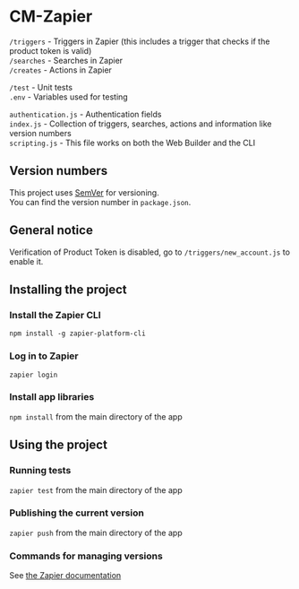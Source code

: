 # CM-Zapier  
`/triggers` - Triggers in Zapier (this includes a trigger that checks if the product token is valid)  
`/searches` - Searches in Zapier  
`/creates` - Actions in Zapier  
  
`/test` - Unit tests  
`.env` - Variables used for testing
  
`authentication.js` - Authentication fields  
`index.js` - Collection of triggers, searches, actions and information like version numbers  
`scripting.js` - This file works on both the Web Builder and the CLI
  
## Version numbers
This project uses [SemVer](https://semver.org/) for versioning.  
You can find the version number in `package.json`.  
  
## General notice
Verification of Product Token is disabled, go to `/triggers/new_account.js` to enable it.

## Installing the project
### Install the Zapier CLI
`npm install -g zapier-platform-cli`  
  
### Log in to Zapier
`zapier login`  
  
### Install app libraries
`npm install` from the main directory of the app  
  
## Using the project
### Running tests
`zapier test` from the main directory of the app

### Publishing the current version
`zapier push` from the main directory of the app

### Commands for managing versions
See [the Zapier documentation](https://github.com/zapier/zapier-platform-cli?utm_source=zapier.com&utm_medium=referral&utm_campaign=zapier#deploying-an-app-version)
